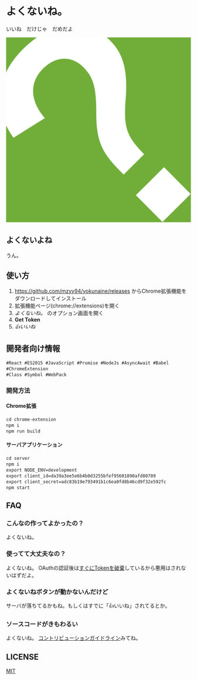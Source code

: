 # よくないね。

いいね　だけじゃ　だめだよ

![icon](docs/icon.png)

## よくないよね

うん。

## 使い方

1. https://github.com/mzyy94/yokunaine/releases からChrome拡張機能をダウンロードしてインストール
2. 拡張機能ページ(chrome://extensions)を開く
3. *よくないね。* のオプション画面を開く
4. **Get Token**
5. _👍いいね_

## 開発者向け情報

    #React #ES2015 #JavaScript #Promise #NodeJs #AsyncAwait #Babel #ChromeExtension
    #Class #Symbol #WebPack

### 開発方法

#### Chrome拡張

```
cd chrome-extension
npm i
npm run build
```

#### サーバアプリケーション

```
cd server
npm i
export NODE_ENV=development
export client_id=da39a3ee5e6b4b0d3255bfef95601890afd80709
export client_secret=adc83b19e793491b1c6ea0fd8b46cd9f32e592fc
npm start
```

## FAQ

### こんなの作ってよかったの？

よくないね。

### 使ってて大丈夫なの？

よくないね。
OAuthの認証後は[すぐにTokenを破棄](https://github.com/mzyy94/yokunaine/blob/master/server/index.js#L58-L61)しているから悪用はされないはずだよ。

### よくないねボタンが動かないんだけど

サーバが落ちてるかもね。もしくはすでに「👍いいね」されてるとか。

### ソースコードがきもわるい

よくないね。
[コントリビューションガイドライン](https://github.com/mzyy94/yokunaine/wiki/Contribution-Guidelines)みてね。
## LICENSE

[MIT](LICENSE)
